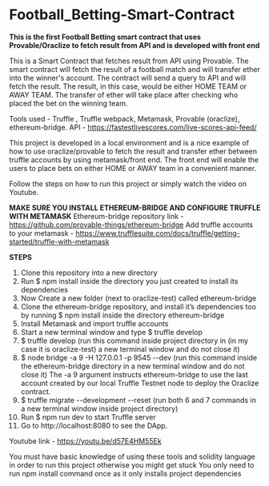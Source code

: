# Football_Betting-Smart-Contract


**This is the first Football Betting smart contract that uses Provable/Oraclize to fetch result from API and is developed with front end**

This is a Smart Contract that fetches result from API using Provable. The smart contract will fetch the result of a football match and will transfer ether into the winner's account. The contract will send a query to API and will fetch the result. The result, in this case, would be either HOME TEAM or AWAY TEAM. The transfer of ether will take place after checking who placed the bet on the winning team.

Tools used - Truffle , Truffle webpack, Metamask, Provable (oraclize),  ethereum-bridge.
API - https://fastestlivescores.com/live-scores-api-feed/

This project is developed in a local environment and is a nice example of how to use oraclize/provable to fetch the result and transfer ether between truffle accounts by using metamask/front end. The front end will enable the users to place bets on either HOME or AWAY team in a convenient manner.

Follow the steps on how to run this project or simply watch the video on Youtube.

**MAKE SURE YOU INSTALL ETHEREUM-BRIDGE AND CONFIGURE TRUFFLE WITH METAMASK**
Ethereum-bridge repository link - https://github.com/provable-things/ethereum-bridge
Add truffle accounts to your metamask - https://www.trufflesuite.com/docs/truffle/getting-started/truffle-with-metamask

**STEPS**
1) Clone this repository into a new directory 
2) Run $ npm install inside the directory you just created to install its dependencies
3) Now Create a new folder (next to oraclize-test) called ethereum-bridge
4) Clone the ethereum-bridge repository, and install it’s dependencies too by running $ npm install inside the directory ethereum-bridge 
5) Install Metamask and import truffle accounts 
6) Start a new terminal window and type $ truffle develop
7) $ truffle develop (run this command inside project directory in (in my case it is oraclize-test) a new terminal window and do not close it)
8) $ node bridge -a 9 -H 127.0.0.1 -p 9545 --dev (run this command inside the ethereum-bridge directory in a new terminal window and do not close it)
                The -a 9 argument instructs ethereum-bridge to use the last account created by our local Truffle Testnet node to deploy                 the Oraclize contract. 
9) $ truffle migrate --development --reset (run both 6 and 7 commands in a new terminal window inside project directory)
10) Run $ npm run dev to start Truffle server
11) Go to http://localhost:8080 to see the DApp.

Youtube link - https://youtu.be/d57E4HM55Ek

You must have basic knowledge of using these tools and solidity language in order to run this project otherwise you might get stuck
You only need to run npm install command once as it only installs project dependencies

